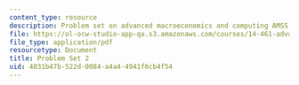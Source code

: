 ```yaml
---
content_type: resource
description: Problem set on advanced macroeconomics and computing AMSS.
file: https://ol-ocw-studio-app-qa.s3.amazonaws.com/courses/14-461-advanced-macroeconomics-i-fall-2012/4031b47b522d0084a4a44941f6cb4f54_MIT14_461F12_pset2.pdf
file_type: application/pdf
resourcetype: Document
title: Problem Set 2
uid: 4031b47b-522d-0084-a4a4-4941f6cb4f54
---
```

